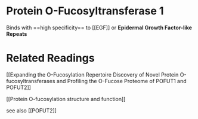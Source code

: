 # Protein O-Fucosyltransferase 1

Binds with ==high specificity== to [[EGF]] or **Epidermal Growth Factor-like Repeats**



# Related Readings
[[Expanding the O-Fucosylation Repertoire Discovery of Novel Protein O-fucosyltransferases and Profiling the O-Fucose Proteome of POFUT1 and POFUT2]]

[[Protein O-fucosylation structure and function]]

see also [[POFUT2]]